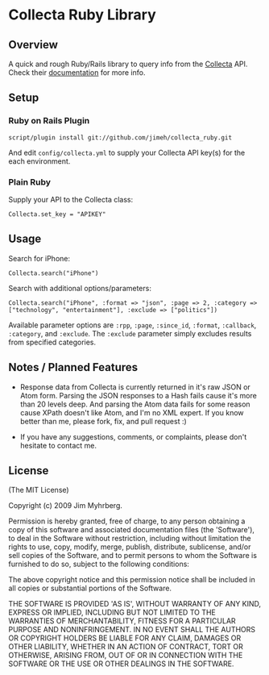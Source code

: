 # Collecta Ruby Library

## Overview

A quick and rough Ruby/Rails library to query info from the [Collecta][1] API. Check their [documentation][2] for more info.

[1]: http://collecta.com/
[2]: http://developer.collecta.com/

## Setup

### Ruby on Rails Plugin

    script/plugin install git://github.com/jimeh/collecta_ruby.git

And edit `config/collecta.yml` to supply your Collecta API key(s) for the each environment.

### Plain Ruby

Supply your API to the Collecta class:

    Collecta.set_key = "APIKEY"

## Usage

Search for iPhone:

    Collecta.search("iPhone")

Search with additional options/parameters:

    Collecta.search("iPhone", :format => "json", :page => 2, :category => ["technology", "entertainment"], :exclude => ["politics"])

Available parameter options are `:rpp`, `:page`, `:since_id`, `:format`, `:callback`, `:category`, and `:exclude`. The `:exclude` parameter simply excludes results from specified categories.

## Notes / Planned Features

* Response data from Collecta is currently returned in it's raw JSON or Atom form. Parsing the JSON responses to a Hash fails cause it's more than 20 levels deep. And parsing the Atom data fails for some reason cause XPath doesn't like Atom, and I'm no XML expert. If you know better than me, please fork, fix, and pull request :)

* If you have any suggestions, comments, or complaints, please don't hesitate to contact me.


## License

(The MIT License)

Copyright (c) 2009 Jim Myhrberg.

Permission is hereby granted, free of charge, to any person obtaining
a copy of this software and associated documentation files (the
'Software'), to deal in the Software without restriction, including
without limitation the rights to use, copy, modify, merge, publish,
distribute, sublicense, and/or sell copies of the Software, and to
permit persons to whom the Software is furnished to do so, subject to
the following conditions:

The above copyright notice and this permission notice shall be
included in all copies or substantial portions of the Software.

THE SOFTWARE IS PROVIDED 'AS IS', WITHOUT WARRANTY OF ANY KIND,
EXPRESS OR IMPLIED, INCLUDING BUT NOT LIMITED TO THE WARRANTIES OF
MERCHANTABILITY, FITNESS FOR A PARTICULAR PURPOSE AND NONINFRINGEMENT.
IN NO EVENT SHALL THE AUTHORS OR COPYRIGHT HOLDERS BE LIABLE FOR ANY
CLAIM, DAMAGES OR OTHER LIABILITY, WHETHER IN AN ACTION OF CONTRACT,
TORT OR OTHERWISE, ARISING FROM, OUT OF OR IN CONNECTION WITH THE
SOFTWARE OR THE USE OR OTHER DEALINGS IN THE SOFTWARE.